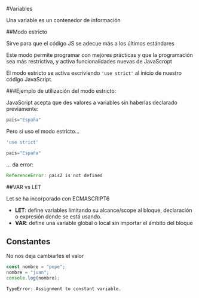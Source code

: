 #Variables

Una variable es un contenedor de información

##Modo estricto

Sirve para que el código JS se adecue más a los últimos estándares

Este modo permite programar con mejores prácticas y que la programación sea más restrictiva, y activa funcionalidades nuevas de JavaScropt

El modo estricto se activa escriviendo ```'use strict'``` al inicio de nuestro código JavaScript.

###Ejemplo de utilización del modo estricto:

JavaScript acepta que des valores a variables sin haberlas declarado previamente:

```jsx
pais="España"
```

Pero si uso el modo estricto...
```jsx
'use strict'

pais="España"
```

... da error:
```jsx
ReferenceError: pais2 is not defined
```

##VAR vs LET

Let se ha incorporado con ECMASCRIPT6
* **LET**: define variables limitando su alcance/scope al bloque, declaración o expresión donde se está usando.
* **VAR**: define una variable global o local sin importar el ámbito del bloque


## Constantes
No nos deja cambiarles el valor

```jsx
const nombre = "pepe";
nombre = "juan";
console.log(nombre);
```

```
TypeError: Assignment to constant variable.
```